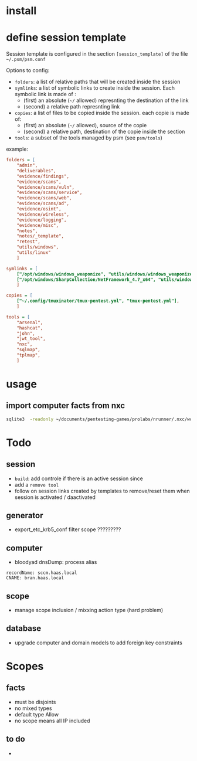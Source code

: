 
# install

# define session template 
Session template is configured in the section `[session_template]` of the file `~/.psm/psm.conf`

Options to config:
* `folders`: a list of relative paths that will be created inside the session
* `symlinks`: a list of symbolic links to create inside the session. Each symbolic link is made of :
    * (first) an absolute (`~/` allowed) represnting the destination of the link
    * (second) a relative path represnting link
* `copies`: a list of files to be copied inside the session. each copie is made of:
    * (first) an absolute (`~/` allowed), source of the copie
    * (second) a relative path, destination of the copie inside the section 
* `tools`: a subset of the tools managed by psm (see `psm/tools`)

example:
```ini
folders = [
    "admin", 
    "deliverables", 
    "evidence/findings", 
    "evidence/scans", 
    "evidence/scans/vuln", 
    "evidence/scans/service", 
    "evidence/scans/web", 
    "evidence/scans/ad", 
    "evidence/osint", 
    "evidence/wireless", 
    "evidence/logging", 
    "evidence/misc", 
    "notes", 
    "notes/_template", 
    "retest", 
    "utils/windows", 
    "utils/linux"
    ]

symlinks = [
    ["/opt/windows/windows_weaponize", "utils/windows/windows_weaponize"], 
    ["/opt/windows/SharpCollection/NetFramework_4.7_x64", "utils/windows/NetFramework_4.7_x64"]
    ]

copies = [
    ["~/.config/tmuxinator/tmux-pentest.yml", "tmux-pentest.yml"], 
    ]

tools = [
    "arsenal",
    "hashcat",
    "john",
    "jwt_tool",
    "nxc",
    "sqlmap",
    "tplmap",
    ]
```


# usage

## import computer facts from nxc
```bash
sqlite3  -readonly ~/documents/pentesting-games/prolabs/nrunner/.nxc/workspaces/default/smb.db '.mode json'  'select h.ip, c.name, r.secure, r.reasons from conf_checks_results as r left join hosts as h on r.host_id == h.id left join conf_checks as c on r.check_id == c.id'

```

# Todo

## session 
* `build`: add controle if there is an active session since
* add a `remove tool` 
* follow on session links created by templates to remove/reset them when session is activated / daactivated


## generator
* export_etc_krb5_conf filter scope ?????????

## computer
* bloodyad dnsDump: process alias 
```
recordName: sccm.haas.local
CNAME: bran.haas.local
```
## scope
* manage scope inclusion / mixxing action type (hard problem)
## database
* upgrade computer and domain models to add foreign key constraints

# Scopes
## facts 
* must be disjoints 
* no mixed types
* default type Allow
* no scope means all IP included

## to do
* 